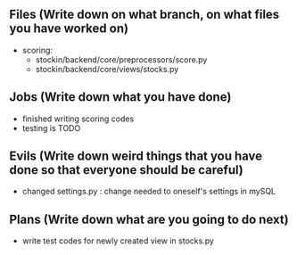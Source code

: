 ## Files (Write down on what branch, on what files you have worked on)
- scoring:
  - stockin/backend/core/preprocessors/score.py
  - stockin/backend/core/views/stocks.py

## Jobs (Write down what you have done)
- finished writing scoring codes
- testing is TODO

## Evils (Write down weird things that you have done so that everyone should be careful)
- changed settings.py : change needed to oneself's settings in mySQL

## Plans (Write down what are you going to do next)
- write test codes for newly created view in stocks.py
